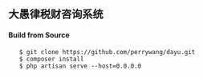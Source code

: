 ## 大愚律税财咨询系统
#### Build from Source
       $ git clone https://github.com/perrywang/dayu.git
       $ composer install
       $ php artisan serve --host=0.0.0.0
